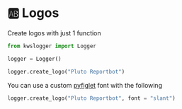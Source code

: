 # 🆎 Logos



Create logos with just 1 function

```python
from kwslogger import Logger

logger = Logger()

logger.create_logo("Pluto Reportbot")
```

You can use a custom [pyfiglet](https://github.com/pwaller/pyfiglet) font with the following

```python
logger.create_logo("Pluto Reportbot", font = "slant")
```
